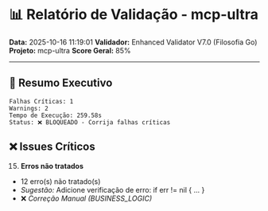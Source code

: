 # 📊 Relatório de Validação - mcp-ultra

**Data:** 2025-10-16 11:19:01
**Validador:** Enhanced Validator V7.0 (Filosofia Go)
**Projeto:** mcp-ultra
**Score Geral:** 85%

---

## 🎯 Resumo Executivo

```
Falhas Críticas: 1
Warnings: 2
Tempo de Execução: 259.58s
Status: ❌ BLOQUEADO - Corrija falhas críticas
```

## ❌ Issues Críticos

15. **Erros não tratados**
   - 12 erro(s) não tratado(s)
   - *Sugestão:* Adicione verificação de erro: if err != nil { ... }
   - ❌ *Correção Manual (BUSINESS_LOGIC)*

